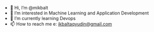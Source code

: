 - 👋 Hi, I’m @mikbalt
- 👀 I’m interested in Machine Learning and Application Development
- 🌱 I’m currently learning Devops
- 📫 How to reach me e: ikbaltaqyudin@gmail.com

<!---
mikbalt/mikbalt is a ✨ special ✨ repository because its `README.md` (this file) appears on your GitHub profile.
You can click the Preview link to take a look at your changes.
--->
